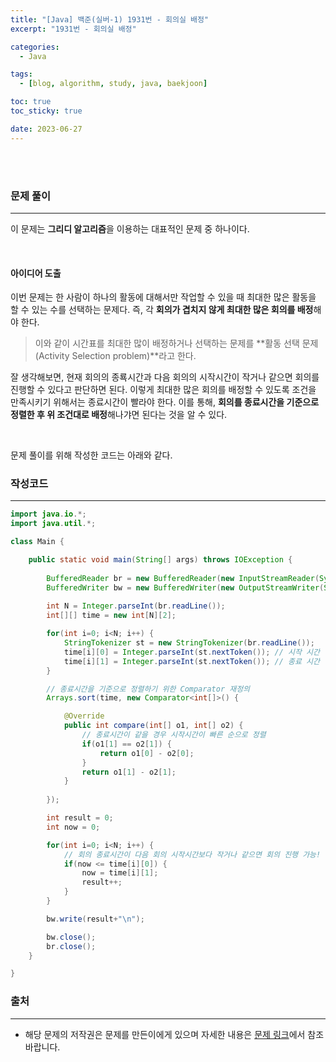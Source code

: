 ```yaml
---
title: "[Java] 백준(실버-1) 1931번 - 회의실 배정"
excerpt: "1931번 - 회의실 배정"

categories:
  - Java

tags:
  - [blog, algorithm, study, java, baekjoon]

toc: true
toc_sticky: true

date: 2023-06-27
---
```


<br><br>

### 문제 풀이

---

이 문제는 **그리디 알고리즘**을 이용하는 대표적인 문제 중 하나이다.

<br>

#### 아이디어 도출

이번 문제는 한 사람이 하나의 활동에 대해서만 작업할 수 있을 때 최대한 많은 활동을 할 수 있는 수를 선택하는 문제다. 즉, 각 **회의가 겹치지 않게 최대한 많은 회의를 배정**해야 한다.

> 이와 같이 시간표를 최대한 많이 배정하거나 선택하는 문제를 **활동 선택 문제(Activity Selection problem)**라고 한다. 

잘 생각해보면, 현재 회의의 종룍시간과 다음 회의의 시작시간이 작거나 같으면 회의를 진행할 수 있다고 판단하면 된다. 이렇게 최대한 많은 회의를 배정할 수 있도록 조건을 만족시키기 위해서는 종료시간이 빨라야 한다. 이를 통해, **회의를 종료시간을 기준으로 정렬한 후 위 조건대로 배정**해나갸면 된다는 것을 알 수 있다. 

<br>

문제 풀이를 위해 작성한 코드는 아래와 같다.

### 작성코드

---

```java
import java.io.*;
import java.util.*;

class Main {    

    public static void main(String[] args) throws IOException {
        
        BufferedReader br = new BufferedReader(new InputStreamReader(System.in));
        BufferedWriter bw = new BufferedWriter(new OutputStreamWriter(System.out));
        
        int N = Integer.parseInt(br.readLine());
        int[][] time = new int[N][2];

        for(int i=0; i<N; i++) {
            StringTokenizer st = new StringTokenizer(br.readLine());
            time[i][0] = Integer.parseInt(st.nextToken()); // 시작 시간
            time[i][1] = Integer.parseInt(st.nextToken()); // 종료 시간
        }

        // 종료시간을 기준으로 정렬하기 위한 Comparator 재정의
        Arrays.sort(time, new Comparator<int[]>() {

            @Override
            public int compare(int[] o1, int[] o2) {
                // 종료시간이 같을 경우 시작시간이 빠른 순으로 정렬
                if(o1[1] == o2[1]) {
                    return o1[0] - o2[0];
                }      
                return o1[1] - o2[1];
            }
            
        });

        int result = 0;
        int now = 0;

        for(int i=0; i<N; i++) {
            // 회의 종료시간이 다음 회의 시작시간보다 작거나 같으면 회의 진행 가능!
            if(now <= time[i][0]) {
                now = time[i][1];
                result++;
            }
        }

        bw.write(result+"\n");

        bw.close();
        br.close();
    }

}
```

### 출처

---

- 해당 문제의 저작권은 문제를 만든이에게 있으며 자세한 내용은 [문제 링크](https://www.acmicpc.net/problem/1931)에서 참조바랍니다.